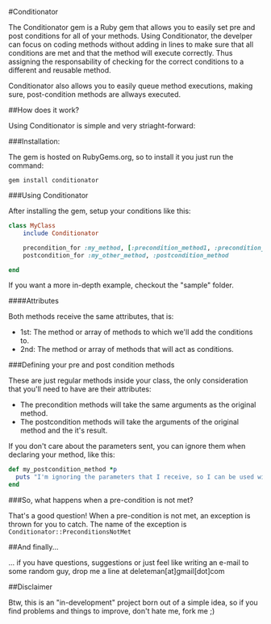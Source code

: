 
#Conditionator

The Conditionator gem is a Ruby gem that allows you to easily set pre and post conditions for all of your methods.
Using Conditionator, the develper can focus on coding methods without adding in lines to make sure that all conditions are met and that the method will execute correctly. Thus assigning the responsability of checking for the correct conditions to a different and reusable method.

Conditionator also allows you to easily queue method executions, making sure, post-condition methods are allways executed.

##How does it work?

Using Conditionator is simple and very striaght-forward:

###Installation:

The gem is hosted on RubyGems.org, so to install it you just run the command:

```gem install conditionator```

###Using Conditionator

After installing the gem, setup your conditions like this:

```ruby
class MyClass 
	include Conditionator

	precondition_for :my_method, [:precondition_method1, :precondition_method2]
	postcondition_for :my_other_method, :postcondition_method

end
```
If you want a more in-depth example, checkout the "sample" folder.


####Attributes

Both methods receive the same attributes, that is:

- 1st: The method or array of methods to which we'll add the conditions to.
- 2nd: The method or array of methods that will act as conditions.

###Defining your pre and post condition methods 

These are just regular methods inside your class, the only consideration that you'll need to have are their attributes:

- The precondition methods will take the same arguments as the original method.
- The postcondition methods will take the arguments of the original method and the it's result.

If you don't care about the parameters sent, you can ignore them when declaring your method, like this:

```ruby
def my_postcondition_method *p
  puts "I'm ignoring the parameters that I receive, so I can be used with different methods without causing any trouble..."
end
```

###So, what happens when a pre-condition is not met?

That's a good question! When a pre-condition is not met, an exception is thrown for you to catch. The name of the exception is ```Conditionator::PreconditionsNotMet```

##And finally...

... if you have questions, suggestions or just feel like writing an e-mail to some random guy, drop me a line at deleteman[at]gmail[dot]com

##Disclaimer

Btw, this is an "in-development" project born out of a simple idea, so if you find problems and things to improve, don't hate me, fork me ;)
